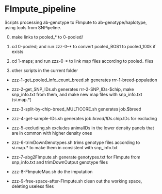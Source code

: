 # FImpute_pipeline

Scripts processing ab-genotype to FImpute to ab-genotype/haplotype, using tools from SNPipeline.

0. make links to pooled_* to 0-pooled/

1. cd 0-pooled; and run zzz-0-* to convert pooled_BOS1 to pooled_100k if exists

2. cd 1-maps;   and run zzz-0-* to link map files according to pooled_ files

3. other scripts in the current folder

  - zzz-1-get_pooled_info_count_breed.sh
	generates rrr-1-breed-population

  - zzz-2-get_SNP_IDs.sh
	generates rrr-2-SNP_IDs-$chip, make snp_info.txt from them, and make new map files with snp_info.txt (si.map.*)

  - zzz-3-split-by-chip-breed_MULTICORE.sh
	generates job.$breed

  - zzz-4-get-sample-IDs.sh
	generates job.$breed/IDs.$chip.IDs for excluding

  - zzz-5-excluding.sh
	excludes animalIDs in the lower density panels that are in common with higher density ones

  - zzz-6-trimDownGenotypes.sh
	trims genotype files according to si.map.* to make them in consistent with snp_info.txt

  - zzz-7-abg2FImpute.sh
	generate genotypes.txt for FImpute from snp_info.txt and trimDownOutput genotype files

  - zzz-8-FImputeMac.sh
	do the imputation

  - zzz-9-free-space-after-FImpute.sh
	clean out the working space, deleting useless files
